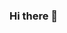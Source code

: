 ### Hi there 👋

<!--
**hvaandres/hvaandres** is a ✨ _special_ ✨ repository because its `README.md` (this file) appears on your GitHub profile.

Here are some ideas to get you started:

- 🔭 I’m currently working on Automation Tools to help Junior Developers to get a Job
- 🌱 I’m currently learning Cloud Development, Devops, & Cybersecurity.
- 👯 I’m looking to collaborate on any Open Source Project.
- 🤔 I’m looking for help with Devops, Cybersecurity & Cloud.
- 💬 Ask me about anything and I will be more than happy to help.
- 📫 How to reach me: hvaandres@uxdeveloper.dev
- 😄 Pronouns: HE/SHE	HIM/HER	HIS/HER
- ⚡ Fun fact: 🦄 UX developer | Full-Stack Developer | Automation Engineer | Cybersecurity Analyst | Born in 🇺🇸 raised in 🇲🇽 | Creating a new life with code..!
-->
